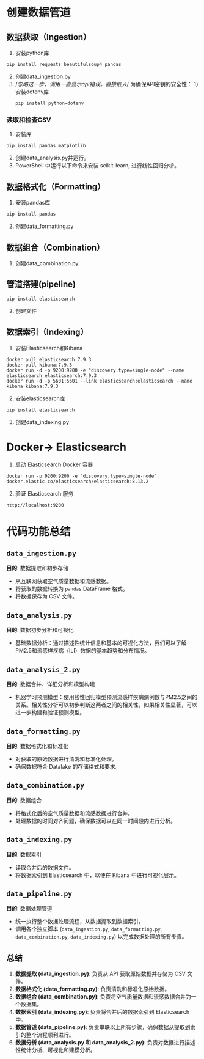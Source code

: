 # 创建数据管道
## 数据获取（Ingestion）

1. 安装python库
```
pip install requests beautifulsoup4 pandas
```
2. 创建data_ingestion.py
3. /*忽略这一步，调用一直显示api错误。直接嵌入*/
    为确保API密钥的安全性：
    1）安装dotenv库
    ```
    pip install python-dotenv
    ```
### 读取和检查CSV
1. 安装库
```
pip install pandas matplotlib
```
2. 创建data_analysis.py并运行。
3. PowerShell 中运行以下命令来安装 scikit-learn, 进行线性回归分析。

## 数据格式化（Formatting）
1. 安装pandas库
```
pip install pandas
```
2. 创建data_formatting.py

##  数据组合（Combination）
1. 创建data_combination.py

## 管道搭建(pipeline)
```
pip install elasticsearch
```
2. 创建文件
## 数据索引（Indexing）
1. 安装Elasticsearch和Kibana
```
docker pull elasticsearch:7.9.3
docker pull kibana:7.9.3
docker run -d -p 9200:9200 -e "discovery.type=single-node" --name elasticsearch elasticsearch:7.9.3
docker run -d -p 5601:5601 --link elasticsearch:elasticsearch --name kibana kibana:7.9.3
```
2. 安装elasticsearch库
```
pip install elasticsearch
```
3. 创建data_indexing.py

# Docker-> Elasticsearch 
1. 启动 Elasticsearch Docker 容器
```
docker run -p 9200:9200 -e "discovery.type=single-node" docker.elastic.co/elasticsearch/elasticsearch:8.13.2
```

2. 验证 Elasticsearch 服务
```
http://localhost:9200
```




# 代码功能总结

## `data_ingestion.py`
**目的**: 数据提取和初步存储
- 从互联网获取空气质量数据和流感数据。
- 将获取的数据转换为 `pandas` DataFrame 格式。
- 将数据保存为 CSV 文件。

## `data_analysis.py`
**目的**: 数据初步分析和可视化
- 基础数据分析：通过描述性统计信息和基本的可视化方法，我们可以了解PM2.5和流感样疾病（ILI）数据的基本趋势和分布情况。


## `data_analysis_2.py`
**目的**: 数据合并、详细分析和模型构建
- 机器学习预测模型：使用线性回归模型预测流感样疾病病例数与PM2.5之间的关系。相关性分析可以初步判断这两者之间的相关性，如果相关性显著，可以进一步构建和验证预测模型。

## `data_formatting.py`
**目的**: 数据格式化和标准化
- 对获取的原始数据进行清洗和标准化处理。
- 确保数据符合 Datalake 的存储格式和要求。

## `data_combination.py`
**目的**: 数据组合
- 将格式化后的空气质量数据和流感数据进行合并。
- 处理数据的时间对齐问题，确保数据可以在同一时间段内进行分析。

## `data_indexing.py`
**目的**: 数据索引
- 读取合并后的数据文件。
- 将数据索引到 Elasticsearch 中，以便在 Kibana 中进行可视化展示。

## `data_pipeline.py`
**目的**: 数据处理管道
- 统一执行整个数据处理流程，从数据提取到数据索引。
- 调用各个独立脚本 (`data_ingestion.py`, `data_formatting.py`, `data_combination.py`, `data_indexing.py`) 以完成数据处理的所有步骤。

## 总结
1. **数据提取 (data_ingestion.py)**: 负责从 API 获取原始数据并存储为 CSV 文件。
2. **数据格式化 (data_formatting.py)**: 负责清洗和标准化原始数据。
3. **数据组合 (data_combination.py)**: 负责将空气质量数据和流感数据合并为一个数据集。
4. **数据索引 (data_indexing.py)**: 负责将合并后的数据索引到 Elasticsearch 中。
5. **数据管道 (data_pipeline.py)**: 负责串联以上所有步骤，确保数据从提取到索引的整个流程顺利进行。
6. **数据分析 (data_analysis.py 和 data_analysis_2.py)**: 负责对数据进行描述性统计分析、可视化和建模分析。
